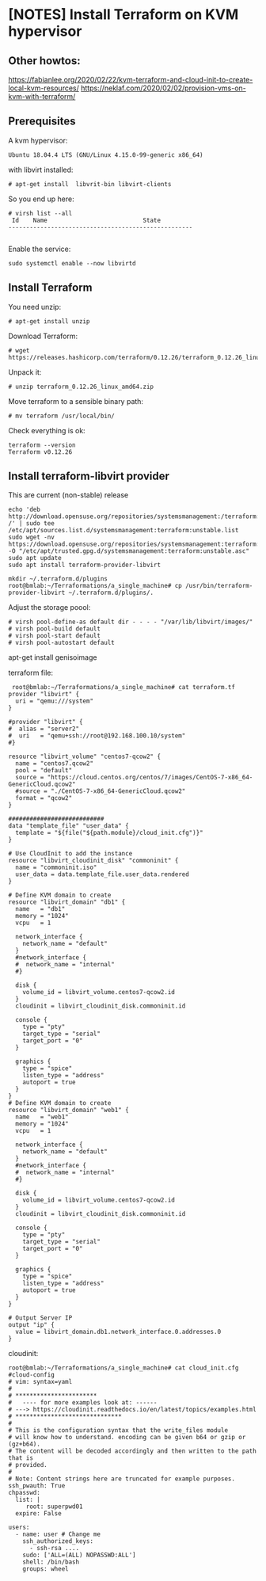 # [NOTES] Install Terraform on KVM hypervisor

## Other howtos:
https://fabianlee.org/2020/02/22/kvm-terraform-and-cloud-init-to-create-local-kvm-resources/
https://neklaf.com/2020/02/02/provision-vms-on-kvm-with-terraform/

## Prerequisites

A kvm hypervisor:
```
Ubuntu 18.04.4 LTS (GNU/Linux 4.15.0-99-generic x86_64)
```
with libvirt installed:
```
# apt-get install  libvrit-bin libvirt-clients
```
So you end up here:
```
# virsh list --all
 Id    Name                           State
----------------------------------------------------


```
Enable the service:
```
sudo systemctl enable --now libvirtd
```

## Install Terraform
You need unzip:
```
# apt-get install unzip
```
Download Terraform:
```
# wget https://releases.hashicorp.com/terraform/0.12.26/terraform_0.12.26_linux_amd64.zip
```
Unpack it:
```
# unzip terraform_0.12.26_linux_amd64.zip
```
Move terraform to a sensible binary path:
```
# mv terraform /usr/local/bin/
```
Check everything is ok:
```
terraform --version
Terraform v0.12.26
```

## Install terraform-libvirt provider

This are  current (non-stable) release
```
echo 'deb http://download.opensuse.org/repositories/systemsmanagement:/terraform:/unstable/Ubuntu_18.04/ /' | sudo tee /etc/apt/sources.list.d/systemsmanagement:terraform:unstable.list
sudo wget -nv https://download.opensuse.org/repositories/systemsmanagement:terraform:unstable/Ubuntu_18.04/Release.key -O "/etc/apt/trusted.gpg.d/systemsmanagement:terraform:unstable.asc"
sudo apt update
sudo apt install terraform-provider-libvirt
```
```
mkdir ~/.terraform.d/plugins
root@bmlab:~/Terraformations/a_single_machine# cp /usr/bin/terraform-provider-libvirt ~/.terraform.d/plugins/.
```
Adjust the storage poool:

```
# virsh pool-define-as default dir - - - - "/var/lib/libvirt/images/"
# virsh pool-build default
# virsh pool-start default
# virsh pool-autostart default
```
apt-get install genisoimage

terraform file:
```
 root@bmlab:~/Terraformations/a_single_machine# cat terraform.tf
provider "libvirt" {
  uri = "qemu:///system"
}

#provider "libvirt" {
#  alias = "server2"
#  uri   = "qemu+ssh://root@192.168.100.10/system"
#}

resource "libvirt_volume" "centos7-qcow2" {
  name = "centos7.qcow2"
  pool = "default"
  source = "https://cloud.centos.org/centos/7/images/CentOS-7-x86_64-GenericCloud.qcow2"
  #source = "./CentOS-7-x86_64-GenericCloud.qcow2"
  format = "qcow2"
}

###########################
data "template_file" "user_data" {
  template = "${file("${path.module}/cloud_init.cfg")}"
}

# Use CloudInit to add the instance
resource "libvirt_cloudinit_disk" "commoninit" {
  name = "commoninit.iso"
  user_data = data.template_file.user_data.rendered
}

# Define KVM domain to create
resource "libvirt_domain" "db1" {
  name   = "db1"
  memory = "1024"
  vcpu   = 1

  network_interface {
    network_name = "default"
  }
  #network_interface {
  #  network_name = "internal"
  #}

  disk {
    volume_id = libvirt_volume.centos7-qcow2.id
  }
  cloudinit = libvirt_cloudinit_disk.commoninit.id

  console {
    type = "pty"
    target_type = "serial"
    target_port = "0"
  }

  graphics {
    type = "spice"
    listen_type = "address"
    autoport = true
  }
}
# Define KVM domain to create
resource "libvirt_domain" "web1" {
  name   = "web1"
  memory = "1024"
  vcpu   = 1

  network_interface {
    network_name = "default"
  }
  #network_interface {
  #  network_name = "internal"
  #}

  disk {
    volume_id = libvirt_volume.centos7-qcow2.id
  }
  cloudinit = libvirt_cloudinit_disk.commoninit.id

  console {
    type = "pty"
    target_type = "serial"
    target_port = "0"
  }

  graphics {
    type = "spice"
    listen_type = "address"
    autoport = true
  }
}

# Output Server IP
output "ip" {
  value = libvirt_domain.db1.network_interface.0.addresses.0
}
```

cloudinit:
```
root@bmlab:~/Terraformations/a_single_machine# cat cloud_init.cfg
#cloud-config
# vim: syntax=yaml
#
# ***********************
# 	---- for more examples look at: ------
# ---> https://cloudinit.readthedocs.io/en/latest/topics/examples.html
# ******************************
#
# This is the configuration syntax that the write_files module
# will know how to understand. encoding can be given b64 or gzip or (gz+b64).
# The content will be decoded accordingly and then written to the path that is
# provided.
#
# Note: Content strings here are truncated for example purposes.
ssh_pwauth: True
chpasswd:
  list: |
     root: superpwd01
  expire: False

users:
  - name: user # Change me
    ssh_authorized_keys:
      - ssh-rsa ....
    sudo: ['ALL=(ALL) NOPASSWD:ALL']
    shell: /bin/bash
    groups: wheel
```